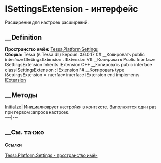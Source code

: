 # ISettingsExtension - интерфейс
Расширение для настроек расширений.
## __Definition
 **Пространство имён:**
[Tessa.Platform.Settings](N_Tessa_Platform_Settings.htm)  
 **Сборка:** Tessa (в Tessa.dll) Версия: 3.6.0.17
C# __Копировать
     public interface ISettingsExtension : IExtension
VB __Копировать
     Public Interface ISettingsExtension
    	Inherits IExtension
C++ __Копировать
     public interface class ISettingsExtension : IExtension
F# __Копировать
     type ISettingsExtension = 
        interface
            interface IExtension
        end
Implements
    [IExtension](T_Tessa_Extensions_IExtension.htm)
##  __Методы
[Initialize](M_Tessa_Platform_Settings_ISettingsExtension_Initialize.htm)|
Инициализирует настройки в контексте. Выполняется один раз при первом запросе
настроек.  
---|---  
##  __См. также
#### Ссылки
[Tessa.Platform.Settings - пространство имён](N_Tessa_Platform_Settings.htm)
